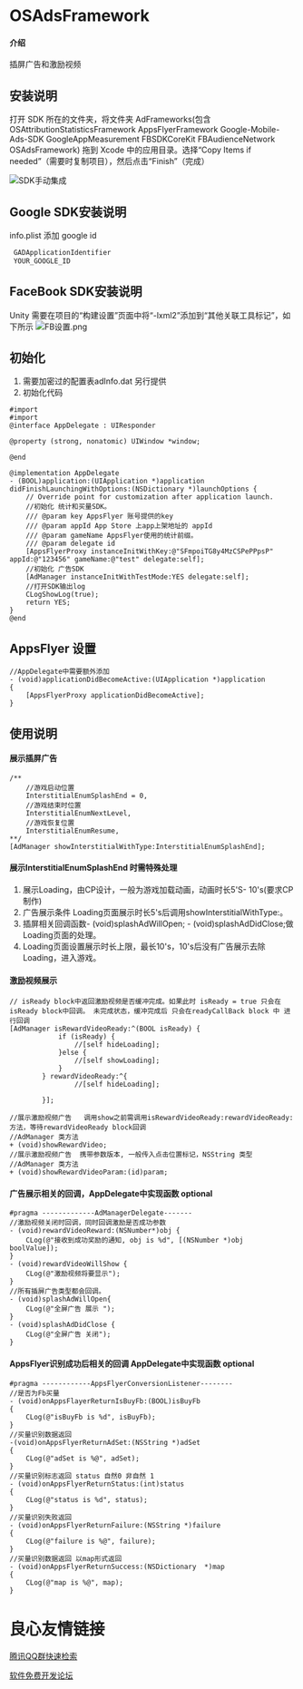 # OSAdsFramework

#### 介绍
插屏广告和激励视频

## 安装说明
打开 SDK 所在的文件夹，将文件夹 AdFrameworks(包含OSAttributionStatisticsFramework AppsFlyerFramework Google-Mobile-Ads-SDK GoogleAppMeasurement FBSDKCoreKit FBAudienceNetwork OSAdsFramework) 拖到 Xcode 中的应用目录。选择“Copy Items if needed”（需要时复制项目），然后点击“Finish”（完成）

![SDK手动集成](https://images.gitee.com/uploads/images/2019/1202/182030_dcb89ef2_446174.png "15163978_374691812877227_109371011480158208_n.png")

## Google SDK安装说明
info.plist 添加 google id
```xml
 GADApplicationIdentifier 
 YOUR_GOOGLE_ID 
```
## FaceBook SDK安装说明
Unity 需要在项目的“构建设置”页面中将“-lxml2”添加到“其他关联工具标记”，如下所示
![](https://images.gitee.com/uploads/images/2019/1016/164753_863ba679_446174.png "FB设置.png")


## 初始化
1. 需要加密过的配置表adInfo.dat 另行提供
2. 初始化代码


```ObjC
#import  
#import  
@interface AppDelegate : UIResponder  

@property (strong, nonatomic) UIWindow *window;

@end 

@implementation AppDelegate
- (BOOL)application:(UIApplication *)application didFinishLaunchingWithOptions:(NSDictionary *)launchOptions {
    // Override point for customization after application launch.
    //初始化 统计和买量SDK。
	/// @param key AppsFlyer 账号提供的key
	/// @param appId App Store 上app上架地址的 appId
	/// @param gameName AppsFlyer使用的统计前缀。
	/// @param delegate id
    [AppsFlyerProxy instanceInitWithKey:@"SFmpoiTG8y4MzCSPePPpsP" appId:@"123456" gameName:@"test" delegate:self];
    //初始化 广告SDK
    [AdManager instanceInitWithTestMode:YES delegate:self];
    //打开SDK输出log
    CLogShowLog(true);
    return YES;
}
@end

```
## AppsFlyer 设置
```ObjC
//AppDelegate中需要额外添加
- (void)applicationDidBecomeActive:(UIApplication *)application
{
    [AppsFlyerProxy applicationDidBecomeActive];
}
```
## 使用说明
#### 展示插屏广告
```ObjC
/**
	//游戏启动位置
    InterstitialEnumSplashEnd = 0,
    //游戏结束时位置
    InterstitialEnumNextLevel,
    //游戏恢复位置
    InterstitialEnumResume,
**/
[AdManager showInterstitialWithType:InterstitialEnumSplashEnd];
```
#### 展示InterstitialEnumSplashEnd 时需特殊处理
1. 展示Loading，由CP设计，一般为游戏加载动画，动画时长5'S- 10's(要求CP制作)
2. 广告展示条件 Loading页面展示时长5's后调用showInterstitialWithType:。
3. 插屏相关回调函数- (void)splashAdWillOpen; - (void)splashAdDidClose;做Loading页面的处理。
4. Loading页面设置展示时长上限，最长10's，10's后没有广告展示去除Loading，进入游戏。

#### 激励视频展示
```ObjC
// isReady block中返回激励视频是否缓冲完成。如果此时 isReady = true 只会在isReady block中回调。 未完成状态，缓冲完成后 只会在readyCallBack block 中 进行回调
[AdManager isRewardVideoReady:^(BOOL isReady) {
            if (isReady) {
                //[self hideLoading];
            }else {
                //[self showLoading];
            }
        } rewardVideoReady:^{
                //[self hideLoading];

        }];
 
//展示激励视频广告   调用show之前需调用isRewardVideoReady:rewardVideoReady:方法，等待rewardVideoReady block回调
//AdManager 类方法
+ (void)showRewardVideo;
//展示激励视频广告  携带参数版本, 一般传入点击位置标记，NSString 类型
//AdManager 类方法
+ (void)showRewardVideoParam:(id)param;
```
#### 广告展示相关的回调，AppDelegate中实现函数 optional 
```ObjC
#pragma -------------AdManagerDelegate-------
//激励视频关闭时回调，同时回调激励是否成功参数
- (void)rewardVideoReward:(NSNumber*)obj {
    CLog(@"接收到成功奖励的通知, obj is %d", [(NSNumber *)obj boolValue]);
}
- (void)rewardVideoWillShow {
    CLog(@"激励视频将要显示");
}
//所有插屏广告类型都会回调。
- (void)splashAdWillOpen{
    CLog(@"全屏广告 展示 ");
}
- (void)splashAdDidClose {
    CLog(@"全屏广告 关闭");
}
```
#### AppsFlyer识别成功后相关的回调 AppDelegate中实现函数 optional
```ObjC
#pragma ------------AppsFlyerConversionListener--------
//是否为Fb买量
- (void)onAppsFlayerReturnIsBuyFb:(BOOL)isBuyFb
{
    CLog(@"isBuyFb is %d", isBuyFb);
}
//买量识别数据返回
-(void)onAppsFlyerReturnAdSet:(NSString *)adSet
{
    CLog(@"adSet is %@", adSet);
}
//买量识别标志返回 status 自然0 非自然 1
- (void)onAppsFlyerReturnStatus:(int)status
{
    CLog(@"status is %d", status);
}
//买量识别失败返回
- (void)onAppsFlyerReturnFailure:(NSString *)failure
{
    CLog(@"failure is %@", failure);
}
//买量识别数据返回 以map形式返回
- (void)onAppsFlyerReturnSuccess:(NSDictionary  *)map
{
    CLog(@"map is %@", map);
}
```




 # 良心友情链接

[腾讯QQ群快速检索](http://u.720life.cn/s/8cf73f7c)

[软件免费开发论坛](http://u.720life.cn/s/bbb01dc0)